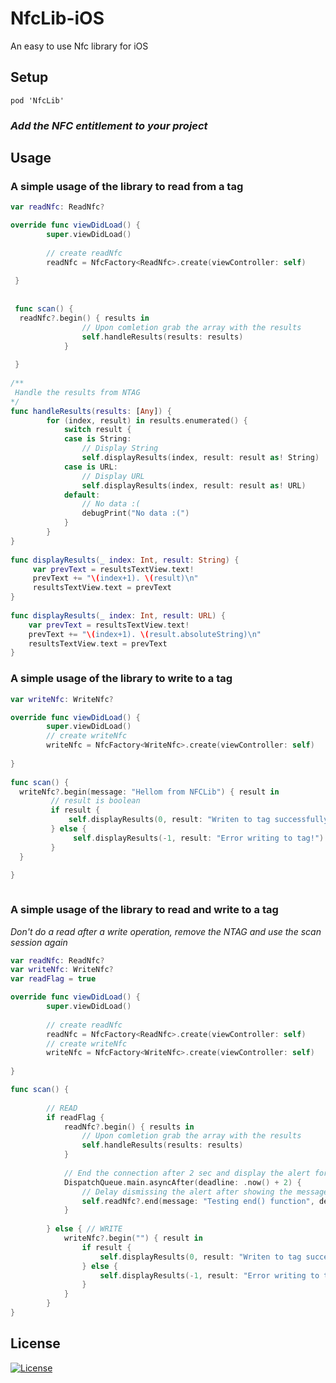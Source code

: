 # NfcLib-iOS
An easy to use Nfc library for iOS

## Setup

```pod
pod 'NfcLib'
```

### *Add the NFC entitlement to your project*


## Usage 

### A simple usage of the library to read from a tag

```Swift
var readNfc: ReadNfc?

override func viewDidLoad() {
        super.viewDidLoad()
        
        // create readNfc
        readNfc = NfcFactory<ReadNfc>.create(viewController: self)
    
 }
 
 
 func scan() {
  readNfc?.begin() { results in
                // Upon comletion grab the array with the results
                self.handleResults(results: results)
            }
 
 }
 
/**
 Handle the results from NTAG
*/
func handleResults(results: [Any]) {
        for (index, result) in results.enumerated() {
            switch result {
            case is String:
                // Display String
                self.displayResults(index, result: result as! String)
            case is URL:
                // Display URL
                self.displayResults(index, result: result as! URL)
            default:
                // No data :(
                debugPrint("No data :(")
            }
        }
}
    
func displayResults(_ index: Int, result: String) {
     var prevText = resultsTextView.text!
     prevText += "\(index+1). \(result)\n"
     resultsTextView.text = prevText
}
    
func displayResults(_ index: Int, result: URL) {
    var prevText = resultsTextView.text!
    prevText += "\(index+1). \(result.absoluteString)\n"
    resultsTextView.text = prevText
}

```

### A simple usage of the library to write to a tag

```Swift
var writeNfc: WriteNfc?

override func viewDidLoad() {
        super.viewDidLoad()
        // create writeNfc
        writeNfc = NfcFactory<WriteNfc>.create(viewController: self)
    
}
    
func scan() {
  writeNfc?.begin(message: "Hellom from NFCLib") { result in
         // result is boolean
         if result {
             self.displayResults(0, result: "Writen to tag successfully")
         } else {
              self.displayResults(-1, result: "Error writing to tag!")
         }
  }

}
    
```

### A simple usage of the library to read and write to a tag

*Don't do a read after a write operation, remove the NTAG and use the scan session again*

```Swift
var readNfc: ReadNfc?
var writeNfc: WriteNfc?
var readFlag = true

override func viewDidLoad() {
        super.viewDidLoad()
        
        // create readNfc
        readNfc = NfcFactory<ReadNfc>.create(viewController: self)
        // create writeNfc
        writeNfc = NfcFactory<WriteNfc>.create(viewController: self)
    
}

func scan() {
        
        // READ
        if readFlag {
            readNfc?.begin() { results in
                // Upon comletion grab the array with the results
                self.handleResults(results: results)
            }
        
            // End the connection after 2 sec and display the alert for 1 sec
            DispatchQueue.main.asyncAfter(deadline: .now() + 2) {
                // Delay dismissing the alert after showing the message
                self.readNfc?.end(message: "Testing end() function", delay: 1)
            }
            
        } else { // WRITE
            writeNfc?.begin("") { result in
                if result {
                    self.displayResults(0, result: "Writen to tag successfully")
                } else {
                    self.displayResults(-1, result: "Error writing to tag!")
                }
            }
        }
}

```

## License
[![License](https://img.shields.io/badge/License-Apache%202.0-blue.svg)](https://opensource.org/licenses/Apache-2.0)
